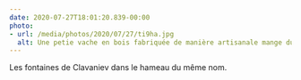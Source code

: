 ```yaml
---
date: 2020-07-27T18:01:20.839-00:00
photo:
- url: /media/photos/2020/07/27/ti9ha.jpg
  alt: Une petie vache en bois fabriquée de manière artisanale mange du fourage. Elle est actionné par une petite roue à aube.
---
```

Les fontaines de Clavaniev dans le hameau du même nom.

